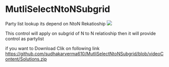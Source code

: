 # MutliSelectNtoNSubgrid
Party list lookup its depend on NtoN Rekatioship 
![](https://github.com/sudhakarverma610/MutliSelectNtoNSubgrid/blob/videoContent/NtoNRelatioship.png)

This control will apply on subgrid of N to N relatioship then it will provide control as partylist

if you want to Download Clik on following link
https://github.com/sudhakarverma610/MutliSelectNtoNSubgrid/blob/videoContent/Solutions.zip
